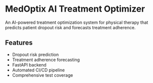 # MedOptix AI Treatment Optimizer

An AI-powered treatment optimization system for physical therapy that predicts patient dropout risk and forecasts treatment adherence.

## Features
- Dropout risk prediction
- Treatment adherence forecasting
- FastAPI backend
- Automated CI/CD pipeline
- Comprehensive test coverage